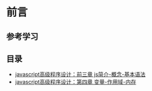 # 前言

## 参考学习

## 目录

* [javascript高级程序设计：前三章  js简介-概念-基本语法](https://my729.github.io/frontend_learn/JavaScript/JavaScript%E9%AB%98%E7%BA%A7%E7%A8%8B%E5%BA%8F%E8%AE%BE%E8%AE%A1/%E5%89%8D%E4%B8%89%E7%AB%A0.html)
* [javascript高级程序设计：第四章  变量-作用域-内存](https://my729.github.io/frontend_learn/JavaScript/JavaScript%E9%AB%98%E7%BA%A7%E7%A8%8B%E5%BA%8F%E8%AE%BE%E8%AE%A1/%E7%AC%AC%E5%9B%9B%E7%AB%A0.html)  
